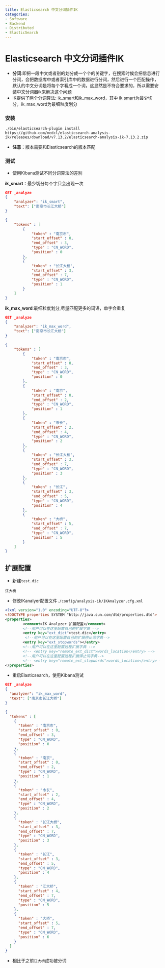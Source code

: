 ```yaml
---
title: Elasticsearch 中文分词插件IK
categories:
- Software
- Backend
- Distributed
- ElasticSearch
---
```

# Elasticsearch 中文分词插件IK

- **分词**:即把一段中文或者别的划分成一个个的关键字，在搜索时候会把信息进行分词，会把数据库中或者索引库中的数据进行分词，然后进行一个匹配操作，默认的中文分词是将每个字看成一个词，这显然是不符合要求的，所以需要安装中文分词器ik来解决这个问题
- IK提供了两个分词算法: ik_smart和ik_max_word，其中 ik smart为最少切分，ik_max_word为最细粒度划分

### 安装

```shell
./bin/elasticsearch-plugin install https://github.com/medcl/elasticsearch-analysis-ik/releases/download/v7.13.2/elasticsearch-analysis-ik-7.13.2.zip
```

- **注意**：版本需要和Elasticsearch的版本匹配

### 测试

- 使用Kibana测试不同分词算法的差别

**ik_smart**：最少切分每个字只会出现一次

```json
GET _analyze
{
    "analyzer": "ik_smart",
    "text": ["南京市长江大桥"]
}
```

```json
{
    "tokens" : [
        {
            "token" : "南京市",
            "start_offset" : 0,
            "end_offset" : 3,
            "type" : "CN_WORD",
            "position" : 0
        },
        {
            "token" : "长江大桥",
            "start_offset" : 3,
            "end_offset" : 7,
            "type" : "CN_WORD",
            "position" : 1
        }
    ]
}

```

**ik_max_word**:最细粒度划分,尽量匹配更多的词语，单字会重复

```json
GET _analyze
{
    "analyzer": "ik_max_word",
    "text": ["南京市长江大桥"]
}
```

```json
{
    "tokens" : [
        {
            "token" : "南京市",
            "start_offset" : 0,
            "end_offset" : 3,
            "type" : "CN_WORD",
            "position" : 0
        },
        {
            "token" : "南京",
            "start_offset" : 0,
            "end_offset" : 2,
            "type" : "CN_WORD",
            "position" : 1
        },
        {
            "token" : "市长",
            "start_offset" : 2,
            "end_offset" : 4,
            "type" : "CN_WORD",
            "position" : 2
        },
        {
            "token" : "长江大桥",
            "start_offset" : 3,
            "end_offset" : 7,
            "type" : "CN_WORD",
            "position" : 3
        },
        {
            "token" : "长江",
            "start_offset" : 3,
            "end_offset" : 5,
            "type" : "CN_WORD",
            "position" : 4
        },
        {
            "token" : "大桥",
            "start_offset" : 5,
            "end_offset" : 7,
            "type" : "CN_WORD",
            "position" : 5
        }
    ]
}
```

## 扩展配置

- 新建`test.dic`

```
江大桥
```

- 修改IKanalyer配置文件`./config/analysis-ik/IKAnalyzer.cfg.xml`

```xml
<?xml version="1.0" encoding="UTF-8"?>
<!DOCTYPE properties SYSTEM "http://java.sun.com/dtd/properties.dtd">
<properties>
        <comment>IK Analyzer 扩展配置</comment>
        <!--用户可以在这里配置自己的扩展字典 -->
        <entry key="ext_dict">test.dic</entry>
         <!--用户可以在这里配置自己的扩展停止词字典-->
        <entry key="ext_stopwords"></entry>
        <!--用户可以在这里配置远程扩展字典 -->
        <!-- <entry key="remote_ext_dict">words_location</entry> -->
        <!--用户可以在这里配置远程扩展停止词字典-->
        <!-- <entry key="remote_ext_stopwords">words_location</entry> -->
</properties>
```

- 重启Elasticsearch，使用Kibana测试

```json
GET _analyze
{
  "analyzer": "ik_max_word",
  "text": ["南京市长江大桥"]
}
```

```json
{
  "tokens" : [
    {
      "token" : "南京市",
      "start_offset" : 0,
      "end_offset" : 3,
      "type" : "CN_WORD",
      "position" : 0
    },
    {
      "token" : "南京",
      "start_offset" : 0,
      "end_offset" : 2,
      "type" : "CN_WORD",
      "position" : 1
    },
    {
      "token" : "市长",
      "start_offset" : 2,
      "end_offset" : 4,
      "type" : "CN_WORD",
      "position" : 2
    },
    {
      "token" : "长江大桥",
      "start_offset" : 3,
      "end_offset" : 7,
      "type" : "CN_WORD",
      "position" : 3
    },
    {
      "token" : "长江",
      "start_offset" : 3,
      "end_offset" : 5,
      "type" : "CN_WORD",
      "position" : 4
    },
    {
      "token" : "江大桥",
      "start_offset" : 4,
      "end_offset" : 7,
      "type" : "CN_WORD",
      "position" : 5
    },
    {
      "token" : "大桥",
      "start_offset" : 5,
      "end_offset" : 7,
      "type" : "CN_WORD",
      "position" : 6
    }
  ]
}

```

- 相比于之前`江大桥`成功被分词